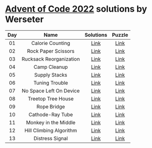 [Advent of Code 2022](https://adventofcode.com/2022) solutions by Werseter
========================

| Day |                      Name                      |   Solutions   |                   Puzzle                    |
|:---:|:----------------------------------------------:|:-------------:|:-------------------------------------------:|
| 01  |                Calorie Counting                | [Link](Day01) | [Link](http://adventofcode.com/2022/day/1)  |
| 02  |              Rock Paper Scissors               | [Link](Day02) | [Link](http://adventofcode.com/2022/day/2)  |
| 03  |            Rucksack Reorganization             | [Link](Day03) | [Link](http://adventofcode.com/2022/day/3)  |
| 04  |                  Camp Cleanup                  | [Link](Day04) | [Link](http://adventofcode.com/2022/day/4)  |
| 05  |                 Supply Stacks                  | [Link](Day05) | [Link](http://adventofcode.com/2022/day/5)  |
| 06  |                 Tuning Trouble                 | [Link](Day06) | [Link](http://adventofcode.com/2022/day/6)  |
| 07  |            No Space Left On Device             | [Link](Day07) | [Link](http://adventofcode.com/2022/day/7)  |
| 08  |               Treetop Tree House               | [Link](Day08) | [Link](http://adventofcode.com/2022/day/8)  |
| 09  |                  Rope Bridge                   | [Link](Day09) | [Link](http://adventofcode.com/2022/day/9)  |
| 10  |                Cathode-Ray Tube                | [Link](Day10) | [Link](http://adventofcode.com/2022/day/10) |
| 11  |              Monkey in the Middle              | [Link](Day11) | [Link](http://adventofcode.com/2022/day/11) |
| 12  |            Hill Climbing Algorithm             | [Link](Day12) | [Link](http://adventofcode.com/2022/day/12) |
| 13  |                Distress Signal                 | [Link](Day13) | [Link](http://adventofcode.com/2022/day/13) |
